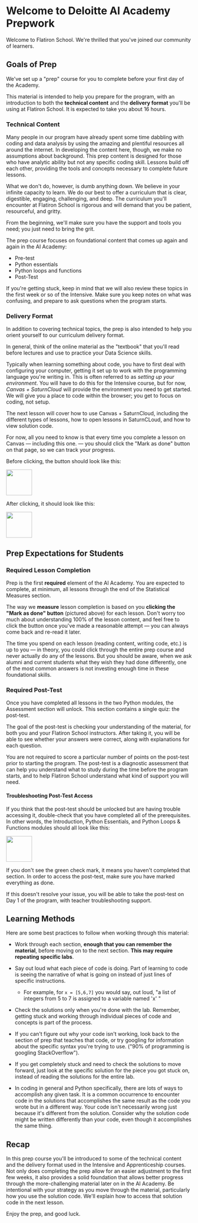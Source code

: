 # Welcome to Deloitte AI Academy Prepwork

Welcome to Flatiron School. We're thrilled that you've joined our community of learners.

## Goals of Prep

We've set up a "prep" course for you to complete before your first day of the Academy.

This material is intended to help you prepare for the program, with an introduction to both the **technical content** and the **delivery format** you'll be using at Flatiron School. It is expected to take you about 16 hours.

### Technical Content

Many people in our program have already spent some time dabbling with coding and data analysis by using the amazing and plentiful resources all around the internet. In developing the content here, though, we make no assumptions about background. This prep content is designed for those who have analytic ability but not any specific coding skill. Lessons build off each other, providing the tools and concepts necessary to complete future lessons.

What we don't do, however, is dumb anything down. We believe in your infinite capacity to learn. We do our best to offer a curriculum that is clear, digestible, engaging, challenging, and deep. The curriculum you'll encounter at Flatiron School is rigorous and will demand that you be patient, resourceful, and gritty.

From the beginning, we'll make sure you have the support and tools you need; you just need to bring the grit.

The prep course focuses on foundational content that comes up again and again in the AI Academy:

 - Pre-test
 - Python essentials
 - Python loops and functions
 - Post-Test

If you're getting stuck, keep in mind that we will also review these topics in the first week or so of the Intensive. Make sure you keep notes on what was confusing, and prepare to ask questions when the program starts.

### Delivery Format

In addition to covering technical topics, the prep is also intended to help you orient yourself to our curriculum delivery format.

In general, think of the online material as the "textbook" that you'll read before lectures and use to practice your Data Science skills.

Typically when learning something about code, you have to first deal with configuring your computer, getting it set up to work with the programming language you're writing in. This is often referred to as *setting up your environment*. You will have to do this for the Intensive course, but for now, *Canvas + SaturnCloud* will provide the environment you need to get started. We will give you a place to code within the browser; you get to focus on coding, not setup.

The next lesson will cover how to use Canvas + SaturnCloud, including the different types of lessons, how to open lessons in SaturnCLoud, and how to view solution code.

For now, all you need to know is that every time you complete a lesson on Canvas — including this one. — you should click the "Mark as done" button on that page, so we can track your progress.

Before clicking, the button should look like this:

<img src="https://curriculum-content.s3.amazonaws.com/data-science/images/done.png/done.png" width=70>

After clicking, it should look like this:

<img src="https://curriculum-content.s3.amazonaws.com/data-science/images/mark_as_done.png/mark_as_done.png" width=70>

## Prep Expectations for Students

### Required Lesson Completion

Prep is the first **required** element of the AI Academy. You are expected to complete, at minimum, all lessons through the end of the Statistical Measures section.

The way we **measure** lesson completion is based on you **clicking the "Mark as done" button** (pictured above) for each lesson. Don't worry too much about understanding 100% of the lesson content, and feel free to click the button once you've made a reasonable attempt — you can always come back and re-read it later.

The time you spend on each lesson (reading content, writing code, etc.) is up to you — in theory, you could click through the entire prep course and never actually do any of the lessons. But you should be aware, when we ask alumni and current students what they wish they had done differently, one of the most common answers is not investing enough time in these foundational skills.

### Required Post-Test

Once you have completed all lessons in the two Python modules, the Assessment section will unlock. This section contains a single quiz: the post-test.

The goal of the post-test is checking your understanding of the material, for both you and your Flatiron School instructors. After taking it, you will be able to see whether your answers were correct, along with explanations for each question.

You are not required to score a particular number of points on the post-test prior to starting the program. The post-test is a diagnostic assessment that can help you understand what to study during the time before the program starts, and to help Flatiron School understand what kind of support you will need.

#### Troubleshooting Post-Test Access

If you think that the post-test should be unlocked but are having trouble accessing it, double-check that you have completed all of the prerequisites. In other words, the Introduction, Python Essentials, and Python Loops & Functions modules should all look like this:

<img src="https://curriculum-content.s3.amazonaws.com/data-science/images/section_completed.png/section_completed.png" width=70>

If you don't see the green check mark, it means you haven't completed that section. In order to access the post-test, make sure you have marked everything as done.

If this doesn't resolve your issue, you will be able to take the post-test on Day 1 of the program, with teacher troubleshooting support.

## Learning Methods

Here are some best practices to follow when working through this material:

- Work through each section, **enough that you can remember the material**, before moving on to the next section. **This may require repeating specific labs**.  

- Say out loud what each piece of code is doing.  Part of learning to code is seeing the narrative of what is going on instead of just lines of specific instructions.
  - For example, for ```x = [5,6,7]``` you would say, out loud, "a list of integers from 5 to 7 is assigned to a variable named 'x' "
    
- Check the solutions only when you're done with the lab.  Remember, getting stuck and working through individual pieces of code and concepts is part of the process.  
    
- If you can't figure out why your code isn't working, look back to the section of prep that teaches that code, or try googling for information about the specific syntax you're trying to use.  ("90% of programming is googling StackOverflow").  
    
- If you get completely stuck and need to check the solutions to move forward, just look at the specific solution for the piece you got stuck on, instead of reading the solutions for the entire lab.

- In coding in general and Python specifically, there are lots of ways to accomplish any given task.  It is a common occurrence to encounter code in the solutions that accomplishes the same result as the code you wrote but in a different way.  Your code isn't necessarily wrong just because it's different from the solution.  Consider why the solution code might be written differently than your code, even though it accomplishes the same thing.  
  
## Recap

In this prep course you'll be introduced to some of the technical content and the delivery format used in the Intensive and Apprenticeship courses. Not only does completing the prep allow for an easier adjustment to the first few weeks, it also provides a solid foundation that allows better progress through the more-challenging material later on in the AI Academy. Be intentional with your strategy as you move through the material, particularly how you use the solution code. We'll explain how to access that solution code in the next lesson.

Enjoy the prep, and good luck. 
